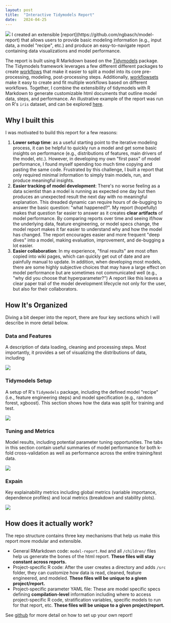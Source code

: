 ```yaml
---
layout: post
title:  "Interactive Tidymodels Report"
date:   2024-04-25
---
```

<img src="{{ site.baseurl }}/images/pic03.jpg">
I created an extensible [report](https://github.com/ngbasch/model-report) that allows users to provide basic modeling information (e.g., input data, a model "recipe", etc.) and produce an easy-to-navigate report containing data visualizations and model performance.

The report is built using R Markdown based on the [Tidymodels](https://www.tidymodels.org/) package. The Tidymodels framework leverages a few different different packages to create [workflows](https://workflows.tidymodels.org/) that make it easier to split a model into its core pre-processing, modeling, post-processing steps. Additionally, [workflowsets](https://workflowsets.tidymodels.org/) make it easy to create and fit multiple workflows based on different workflows. Together, I combine the extensibility of tidymodels with R Markdown to generate customizable html documents that outline model data, steps, and performance. An illustrative example of the report was run on R's `iris` dataset, and can be explored <a href="{{ site.baseurl }}/240204_local.html">here</a>.

## Why I built this
I was motivated to build this report for a few reasons:
1. **Lower setup time**: as a useful starting point to the iterative modeling process, it can be helpful to quickly run a model and get some basic insights on performance (e.g., distributions of features, main drivers of the model, etc.). However, in developing my own "first pass" of model performance, I found myself spending too much time copying and pasting the same code. Frustrated by this challenge, I built a report that only required minimal information to simply train models, run, and produce meaningful insights.
2. **Easier tracking of model development**: There's no worse feeling as a data scientist than a model is running as expected one day but then produces an unexpected result the next day with no meaningful explanation. This dreaded dynamic can require hours of de-bugging to answer the basic question: "what happened?". My report (hopefully) makes that question far easier to answer as it creates **clear artifacts** of model performance. By comparing reports over time and seeing if/how the underlying data, feature engineering, or model specs change, the model report makes it far easier to understand why and how the model has changed. The report encourages easier and more frequent "deep dives" into a model, making evaluation, improvement, and de-bugging a lot easier.
3. **Easier collaboration**:  In my experience, "final results" are most often copied into wiki pages, which can quickly get out of date and are painfully manual to update. In addition, when developing most models, there are some highly subjective choices that may have a large effect on model performance but are sometimes not communicated well (e.g., "why did you choose that hyperparameter?") A report like this leaves a clear paper trail of the model development lifecycle not only for the user, but also for their collaborators. 

## How It's Organized
Diving a bit deeper into the report, there are four key sections which I will describe in more detail below.

### Data and Features
A description of data loading, cleaning and processing steps. Most importantly, it provides a set of visualizing the distributions of data, including

<img src="{{ site.baseurl }}/images/tidy_eda.jpg">

### Tidymodels Setup
A setup of R's `Tidymodels` package, including the defined model "recipe" (i.e., feature engineering steps) and model specification (e.g., random forest, xgboost). This section shows how the data was split for training and test.

<img src="{{ site.baseurl }}/images/tidy_setup.jpg">

### Tuning and Metrics
Model results, including potential parameter tuning opportunities. The tabs in this section contain useful summaries of model performance for both k-fold cross-validation as well as performance across the entire training/test data.

<img src="{{ site.baseurl }}/images/tidy_metrics.jpg">

### Expain
Key explainability metrics including global metrics (variable importance, dependence profiles) and local metrics (breakdown and stability plots).

<img src="{{ site.baseurl }}/images/tidy_explain.jpg">

## How does it actually work?

 The repo structure contains three key mechanisms that help us make this report more modular and extensible.

- General RMarkdown code: `model-report.Rmd` and all `/children/` files help us generate the bones of the html report. **These files will stay constant across reports.**
- Project-specific R code: After the user creates a directory and adds `/src` folder, they can customize how data is read, cleaned, feature engineered, and modeled. **These files will be unique to a given project/report.**
- Project-specific parameter YAML file: These are model specific specs defining **compilation-level** information including where to access project-specific R code, stratification variables, specific models to run for that report, etc. **These files will be unique to a given project/report.**

See [github](https://github.com/ngbasch/model-report?tab=readme-ov-file#how-to-set-up-your-own-report) for more detail on how to set up your own report!

